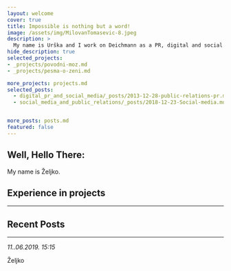```yaml
---
layout: welcome
cover: true
title: Impossible is nothing but a word!
image: /assets/img/MilovanTomasevic-8.jpeg
description: >
  My name is Urška and I work on Deichmann as a PR, digital and social media expert in Ljubljana, Slovenia.
hide_description: true
selected_projects:
- _projects/povodni-moz.md
- _projects/pesma-o-zeni.md

more_projects: projects.md
selected_posts:
  - digital_pr_and_social_media/_posts/2013-12-28-public-relations-pr.md
  - social_media_and_public_relations/_posts/2018-12-23-Social-media.md


more_posts: posts.md
featured: false
---
```


<aside class="about related mt4 mb4" role="complementary">
<div class="author mt4">
  <hy-img  
    src="/assets/icons/zeljkostevic.jpeg"
    class="avatar"
    alt="The MT Team"
    srcset="/assets/icons/zeljkostevic.jpeg, /assets/icons/zeljkostevic.jpeg" 
    root-margin="512px"
  >
    <span class="loading" slot="loading" hidden>
      <span class="icon-cog"></span>
    </span>
  </hy-img>
  
  <h2  class="page-title hr">Well, Hello There:</h2>

<div class="tip" markdown="1">


My name is Željko.


# Experience in projects

<!--projects-->

---

# Recent Posts

<!--posts-->

---



<!--author-->

*11..06.2019. 15:15* <br>

Željko